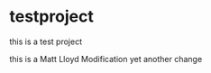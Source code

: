 testproject
===========

this is a test project

this is a Matt Lloyd Modification
yet another change

